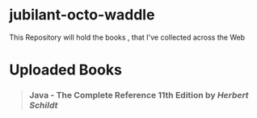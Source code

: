 # jubilant-octo-waddle
This Repository will hold the books , that I've collected across the Web
# Uploaded Books
> ### Java - The Complete Reference 11th Edition by ***Herbert Schildt***
